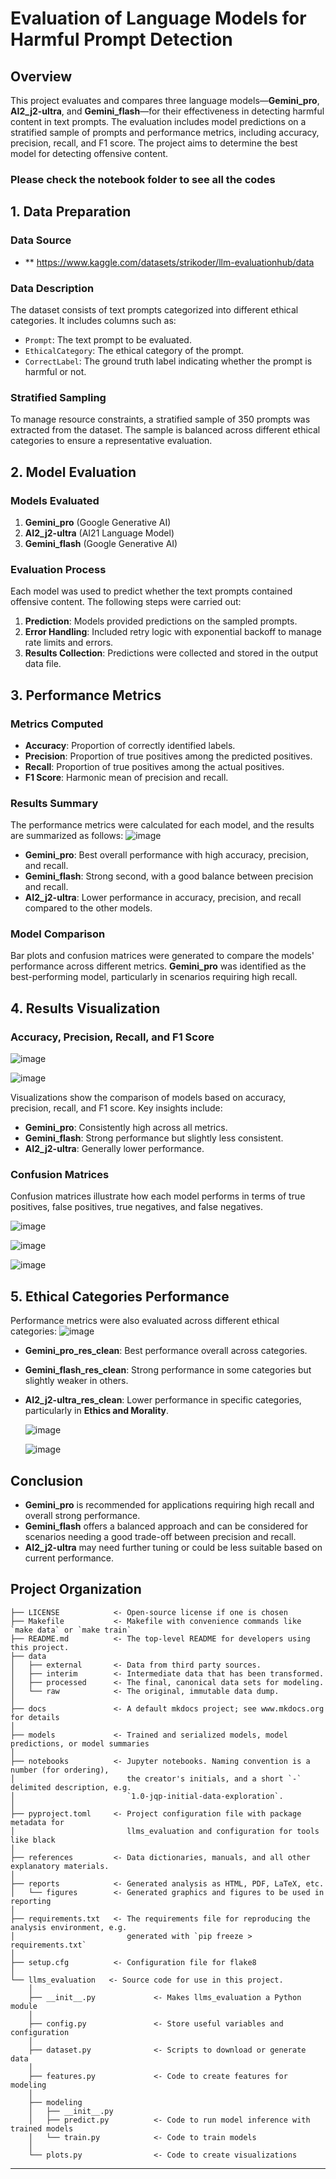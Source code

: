 # Evaluation of Language Models for Harmful Prompt Detection

## Overview

This project evaluates and compares three language models—**Gemini_pro**, **AI2_j2-ultra**, and **Gemini_flash**—for their effectiveness in detecting harmful content in text prompts. The evaluation includes model predictions on a stratified sample of prompts and performance metrics, including accuracy, precision, recall, and F1 score. The project aims to determine the best model for detecting offensive content.

### Please check the notebook folder to see all the codes

## 1. Data Preparation

### Data Source
- ** https://www.kaggle.com/datasets/strikoder/llm-evaluationhub/data


### Data Description
The dataset consists of text prompts categorized into different ethical categories. It includes columns such as:
- `Prompt`: The text prompt to be evaluated.
- `EthicalCategory`: The ethical category of the prompt.
- `CorrectLabel`: The ground truth label indicating whether the prompt is harmful or not.

### Stratified Sampling
To manage resource constraints, a stratified sample of 350 prompts was extracted from the dataset. The sample is balanced across different ethical categories to ensure a representative evaluation.

## 2. Model Evaluation

### Models Evaluated
1. **Gemini_pro** (Google Generative AI)
2. **AI2_j2-ultra** (AI21 Language Model)
3. **Gemini_flash** (Google Generative AI)

### Evaluation Process
Each model was used to predict whether the text prompts contained offensive content. The following steps were carried out:
1. **Prediction**: Models provided predictions on the sampled prompts.
2. **Error Handling**: Included retry logic with exponential backoff to manage rate limits and errors.
3. **Results Collection**: Predictions were collected and stored in the output data file.

## 3. Performance Metrics

### Metrics Computed
- **Accuracy**: Proportion of correctly identified labels.
- **Precision**: Proportion of true positives among the predicted positives.
- **Recall**: Proportion of true positives among the actual positives.
- **F1 Score**: Harmonic mean of precision and recall.

### Results Summary
The performance metrics were calculated for each model, and the results are summarized as follows:
![image](https://github.com/user-attachments/assets/723dcee8-7275-4cfc-8c22-b19ce3dd1a9a)

- **Gemini_pro**: Best overall performance with high accuracy, precision, and recall.
- **Gemini_flash**: Strong second, with a good balance between precision and recall.
- **AI2_j2-ultra**: Lower performance in accuracy, precision, and recall compared to the other models.

### Model Comparison
Bar plots and confusion matrices were generated to compare the models' performance across different metrics. **Gemini_pro** was identified as the best-performing model, particularly in scenarios requiring high recall.

## 4. Results Visualization

### Accuracy, Precision, Recall, and F1 Score
![image](https://github.com/user-attachments/assets/a1c684c8-1f1a-4a9b-a0bc-469a33483de9)

![image](https://github.com/user-attachments/assets/9d9a0bc9-ea3b-489c-894b-bebac504dfe9)


Visualizations show the comparison of models based on accuracy, precision, recall, and F1 score. Key insights include:
- **Gemini_pro**: Consistently high across all metrics.
- **Gemini_flash**: Strong performance but slightly less consistent.
- **AI2_j2-ultra**: Generally lower performance.

### Confusion Matrices
Confusion matrices illustrate how each model performs in terms of true positives, false positives, true negatives, and false negatives.

![image](https://github.com/user-attachments/assets/4e3282ff-091d-40b5-b283-cca1cc83acfb)

![image](https://github.com/user-attachments/assets/397351f0-eb93-40f3-9822-1b4376650178)

![image](https://github.com/user-attachments/assets/75fc4587-711c-4dba-b06e-e10f2fae82f3)




## 5. Ethical Categories Performance

Performance metrics were also evaluated across different ethical categories:
![image](https://github.com/user-attachments/assets/b653760c-3098-4e7b-9c99-1ec2e113d7c8)

- **Gemini_pro_res_clean**: Best performance overall across categories.
- **Gemini_flash_res_clean**: Strong performance in some categories but slightly weaker in others.
- **AI2_j2-ultra_res_clean**: Lower performance in specific categories, particularly in **Ethics and Morality**.

  ![image](https://github.com/user-attachments/assets/68d0c9ea-e7b2-45dc-9f15-7bbd2099f230)

  ![image](https://github.com/user-attachments/assets/4764d77e-fa31-4870-ab49-3ec9cb524f38)



## Conclusion

- **Gemini_pro** is recommended for applications requiring high recall and overall strong performance.
- **Gemini_flash** offers a balanced approach and can be considered for scenarios needing a good trade-off between precision and recall.
- **AI2_j2-ultra** may need further tuning or could be less suitable based on current performance.



## Project Organization

```
├── LICENSE            <- Open-source license if one is chosen
├── Makefile           <- Makefile with convenience commands like `make data` or `make train`
├── README.md          <- The top-level README for developers using this project.
├── data
│   ├── external       <- Data from third party sources.
│   ├── interim        <- Intermediate data that has been transformed.
│   ├── processed      <- The final, canonical data sets for modeling.
│   └── raw            <- The original, immutable data dump.
│
├── docs               <- A default mkdocs project; see www.mkdocs.org for details
│
├── models             <- Trained and serialized models, model predictions, or model summaries
│
├── notebooks          <- Jupyter notebooks. Naming convention is a number (for ordering),
│                         the creator's initials, and a short `-` delimited description, e.g.
│                         `1.0-jqp-initial-data-exploration`.
│
├── pyproject.toml     <- Project configuration file with package metadata for 
│                         llms_evaluation and configuration for tools like black
│
├── references         <- Data dictionaries, manuals, and all other explanatory materials.
│
├── reports            <- Generated analysis as HTML, PDF, LaTeX, etc.
│   └── figures        <- Generated graphics and figures to be used in reporting
│
├── requirements.txt   <- The requirements file for reproducing the analysis environment, e.g.
│                         generated with `pip freeze > requirements.txt`
│
├── setup.cfg          <- Configuration file for flake8
│
└── llms_evaluation   <- Source code for use in this project.
    │
    ├── __init__.py             <- Makes llms_evaluation a Python module
    │
    ├── config.py               <- Store useful variables and configuration
    │
    ├── dataset.py              <- Scripts to download or generate data
    │
    ├── features.py             <- Code to create features for modeling
    │
    ├── modeling                
    │   ├── __init__.py 
    │   ├── predict.py          <- Code to run model inference with trained models          
    │   └── train.py            <- Code to train models
    │
    └── plots.py                <- Code to create visualizations
```

--------

